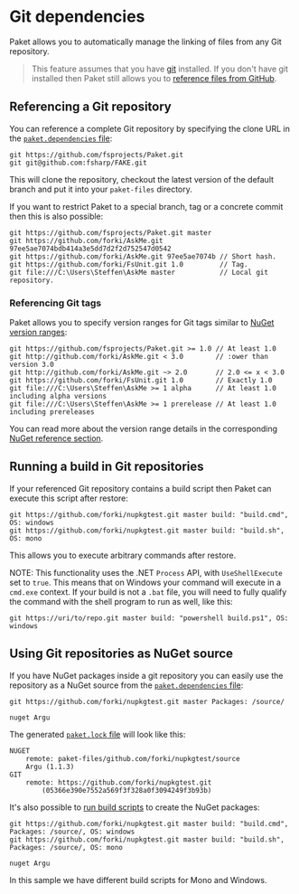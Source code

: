 # Git dependencies

Paket allows you to automatically manage the linking of files from any Git
repository.

> This feature assumes that you have [git](https://git-scm.com/) installed.
> If you don't have git installed then Paket still allows you to
> [reference files from GitHub](github-dependencies.html).

## Referencing a Git repository

You can reference a complete Git repository by specifying the clone URL in the
[`paket.dependencies` file](dependencies-file.html):

```paket
git https://github.com/fsprojects/Paket.git
git git@github.com:fsharp/FAKE.git
```

This will clone the repository, checkout the latest version of the default
branch and put it into your `paket-files` directory.

If you want to restrict Paket to a special branch, tag or a concrete commit then
this is also possible:

```paket
git https://github.com/fsprojects/Paket.git master
git https://github.com/forki/AskMe.git 97ee5ae7074bdb414a3e5dd7d2f2d752547d0542
git https://github.com/forki/AskMe.git 97ee5ae7074b // Short hash.
git https://github.com/forki/FsUnit.git 1.0         // Tag.
git file:///C:\Users\Steffen\AskMe master           // Local git repository.
```

### Referencing Git tags

Paket allows you to specify version ranges for Git tags similar to
[NuGet version ranges](nuget-dependencies.html#Version-constraints):

```paket
git https://github.com/fsprojects/Paket.git >= 1.0 // At least 1.0
git http://github.com/forki/AskMe.git < 3.0        // :ower than version 3.0
git http://github.com/forki/AskMe.git ~> 2.0       // 2.0 <= x < 3.0
git https://github.com/forki/FsUnit.git 1.0        // Exactly 1.0
git file:///C:\Users\Steffen\AskMe >= 1 alpha      // At least 1.0 including alpha versions
git file:///C:\Users\Steffen\AskMe >= 1 prerelease // At least 1.0 including prereleases
```

You can read more about the version range details in the corresponding
[NuGet reference section](nuget-dependencies.html#Version-constraints).

## Running a build in Git repositories

If your referenced Git repository contains a build script then Paket can execute
this script after restore:

```paket
git https://github.com/forki/nupkgtest.git master build: "build.cmd", OS: windows
git https://github.com/forki/nupkgtest.git master build: "build.sh", OS: mono
```

This allows you to execute arbitrary commands after restore.

NOTE: This functionality uses the .NET `Process` API, with `UseShellExecute` set
to `true`. This means that on Windows your command will execute in a `cmd.exe`
context. If your build is not a `.bat` file, you will need to fully qualify the
command with the shell program to run as well, like this:

```paket
git https://uri/to/repo.git master build: "powershell build.ps1", OS: windows
```

## Using Git repositories as NuGet source

If you have NuGet packages inside a git repository you can easily use the
repository as a NuGet source from the [`paket.dependencies`
file](dependencies-file.html):

```paket
git https://github.com/forki/nupkgtest.git master Packages: /source/

nuget Argu
```

The generated [`paket.lock` file](lock-file.html) will look like this:

```paket
NUGET
    remote: paket-files/github.com/forki/nupkgtest/source
    Argu (1.1.3)
GIT
    remote: https://github.com/forki/nupkgtest.git
        (05366e390e7552a569f3f328a0f3094249f3b93b)
```

It's also possible to
[run build scripts](git-dependencies.html#Running-a-build-in-git-repositories)
to create the NuGet packages:

```paket
git https://github.com/forki/nupkgtest.git master build: "build.cmd", Packages: /source/, OS: windows
git https://github.com/forki/nupkgtest.git master build: "build.sh", Packages: /source/, OS: mono

nuget Argu
```

In this sample we have different build scripts for Mono and Windows.
